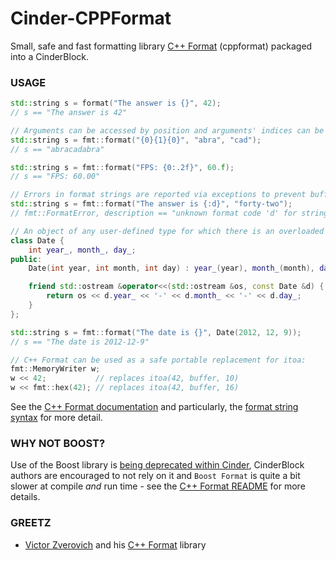 
# Cinder-CPPFormat
Small, safe and fast formatting library [C++ Format](https://github.com/cppformat/cppformat) (cppformat) packaged into a CinderBlock.

### USAGE
```C++
std::string s = format("The answer is {}", 42);
// s == "The answer is 42"

// Arguments can be accessed by position and arguments' indices can be repeated:
std::string s = fmt::format("{0}{1}{0}", "abra", "cad");
// s == "abracadabra"

std::string s = fmt::format("FPS: {0:.2f}", 60.f);
// s == "FPS: 60.00"

// Errors in format strings are reported via exceptions to prevent buffer overflows
std::string s = fmt::format("The answer is {:d}", "forty-two");
// fmt::FormatError, description == "unknown format code 'd' for string"

// An object of any user-defined type for which there is an overloaded std::ostream insertion operator (operator<<) can be formatted
class Date {
    int year_, month_, day_;
public:
    Date(int year, int month, int day) : year_(year), month_(month), day_(day) {}

    friend std::ostream &operator<<(std::ostream &os, const Date &d) {
        return os << d.year_ << '-' << d.month_ << '-' << d.day_;
    }
};

std::string s = fmt::format("The date is {}", Date(2012, 12, 9));
// s == "The date is 2012-12-9"

// C++ Format can be used as a safe portable replacement for itoa:
fmt::MemoryWriter w;
w << 42;           // replaces itoa(42, buffer, 10)
w << fmt::hex(42); // replaces itoa(42, buffer, 16)
```
See the [C++ Format documentation](http://cppformat.github.io/1.1.0/index.html) and particularly, the [format string syntax](http://cppformat.github.io/1.1.0/syntax.html) for more detail.

### WHY NOT BOOST?
Use of the Boost library is [being deprecated within Cinder](https://forum.libcinder.org/topic/transitioning-to-cinder-0-9-0), CinderBlock authors are encouraged to not rely on it and `Boost Format` is quite a bit slower at compile _and_ run time - see the [C++ Format README](https://github.com/cppformat/cppformat#boost-format-library) for more details.

### GREETZ
- [Victor Zverovich](https://github.com/vitaut) and his [C++ Format](https://github.com/cppformat/cppformat) library
